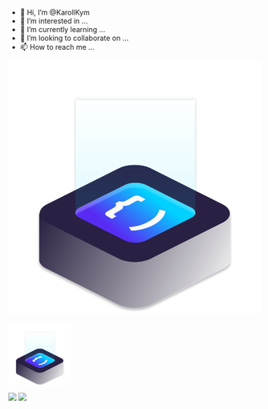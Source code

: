 - 👋 Hi, I’m @KarollKym
- 👀 I’m interested in ...
- 🌱 I’m currently learning ...
- 💞️ I’m looking to collaborate on ...
- 📫 How to reach me ...

<div style="width: 125; height: 125">
  
  [![Logo](./logo.svg)](https://www.google.com/)

</div>
<img src="./logo.svg" min-width="125" max-width="125" width="125" align="center" alt="Logo Iuri Code">

<a href="mailto:contato@mail.com"><img src="https://img.shields.io/badge/contato@mail.com-1F2D52?style=for-the-badge&logo=gmail&logoColor=white"></a>
<a href="https://www.linkedin.com/in/YourName/"><img src="https://img.shields.io/badge//YourName-1F2D52?style=for-the-badge&logo=linkedin&logoColor=white"></a>

